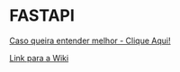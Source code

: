 # FASTAPI

[Caso queira entender melhor - Clique Aqui!](https://jurovgui.notion.site/API-79cab7cef19a4d5d93e4ed4a6772626a?pvs=4)


[Link para a Wiki](https://github.com/juliaRobertav/FASTAPI/wiki)
